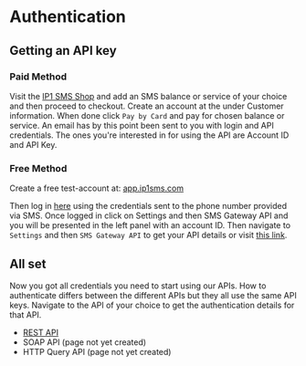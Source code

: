Authentication
==============

Getting an API key
------------------

### Paid Method

Visit the [IP1 SMS Shop](https://shop.ip1sms.com/#!/cart) and add an SMS balance or service of your choice and then proceed to checkout. Create an account at the  under Customer information. When done click ``Pay by Card`` and pay for chosen balance or service. An email has by this point been sent to you with login and API credentials. The ones you're interested in for using the API are Account ID and API Key.

### Free Method

Create a free test-account at:
[app.ip1sms.com](https://app.ip1sms.com/account/signup)

Then log in [here](https://app.ip1sms.com/login/) using the credentials sent to the phone number provided via SMS. Once logged in click on Settings and then SMS Gateway API and you will be presented in the left panel with an account ID. Then navigate to `Settings` and then `SMS Gateway API` to get your API details or visit [this link](https://app.ip1sms.com/settings/#api).

All set
--------

Now you got all credentials you need to start using our APIs. How to authenticate differs between the different APIs but they all use the same API keys.
Navigate to the API of your choice to get the authentication details for that API.

* [REST API](REST-API)
* SOAP API (page not yet created)
* HTTP Query API (page not yet created)